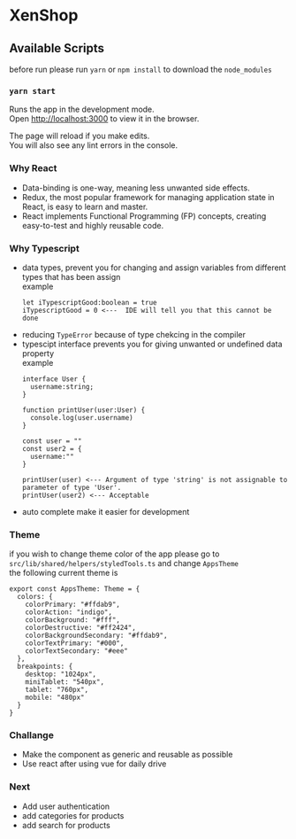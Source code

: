 # XenShop

## Available Scripts

before run please run `yarn` or `npm install` to download the `node_modules`

### `yarn start`

Runs the app in the development mode.\
Open [http://localhost:3000](http://localhost:3000) to view it in the browser.

The page will reload if you make edits.\
You will also see any lint errors in the console.


### Why React
- Data-binding is one-way, meaning less unwanted side effects.
- Redux, the most popular framework for managing application state in React, is easy to learn and master.
- React implements Functional Programming (FP) concepts, creating easy-to-test and highly reusable code.

### Why Typescript
- data types, prevent you for changing and assign variables from different types that has been assign<br/>
  example <br/>
  ```
  let iTypescriptGood:boolean = true
  iTypescriptGood = 0 <---  IDE will tell you that this cannot be done
  
  ```
- reducing `TypeError` because of type chekcing in the compiler
- typescipt interface prevents you for giving unwanted or undefined data property <br/>
  example <br/>
  ```
  interface User {
    username:string;
  }

  function printUser(user:User) {
    console.log(user.username)
  }
 
  const user = ""
  const user2 = {
    username:""
  }

  printUser(user) <--- Argument of type 'string' is not assignable to parameter of type 'User'.
  printUser(user2) <--- Acceptable
  
  ```
- auto complete make it easier for development

### Theme
if you wish to change theme color of the app please go to `src/lib/shared/helpers/styledTools.ts` and change `AppsTheme`<br/>
the following current theme is <br/>
```
export const AppsTheme: Theme = {
  colors: {
    colorPrimary: "#ffdab9",
    colorAction: "indigo",
    colorBackground: "#fff",
    colorDestructive: "#ff2424",
    colorBackgroundSecondary: "#ffdab9",
    colorTextPrimary: "#000",
    colorTextSecondary: "#eee"
  },
  breakpoints: {
    desktop: "1024px",
    miniTablet: "540px",
    tablet: "760px",
    mobile: "480px"
  }
}
```

### Challange
- Make the component as generic and reusable as possible
- Use react after using vue for daily drive

### Next
 - Add user authentication
 - add categories for products
 - add search for products
